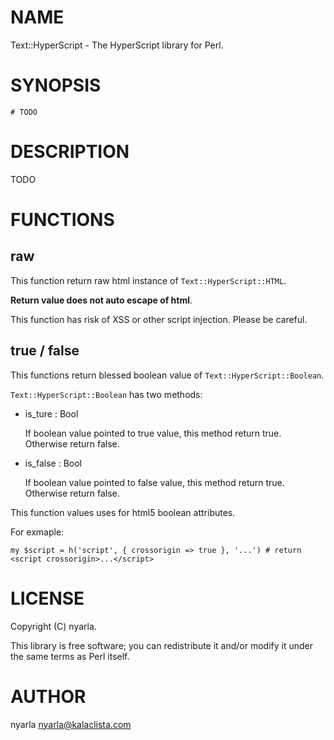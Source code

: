 
# NAME

Text::HyperScript - The HyperScript library for Perl.

# SYNOPSIS

    # TODO

# DESCRIPTION

TODO

# FUNCTIONS

## raw

This function return raw html instance of `Text::HyperScript::HTML`.

**Return value does not auto escape of html**.

This function has risk of XSS or other script injection. Please be careful.

## true / false

This functions return blessed boolean value of `Text::HyperScript::Boolean`.

`Text::HyperScript::Boolean` has two methods:

- is\_ture : Bool

    If boolean value pointed to true value, this method return true.
    Otherwise return false.

- is\_false : Bool

    If boolean value pointed to false value, this method return true.
    Otherwise return false.

This function values uses for html5 boolean attributes.

For exmaple:

    my $script = h('script', { crossorigin => true }, '...') # return <script crossorigin>...</script> 

# LICENSE

Copyright (C) nyarla.

This library is free software; you can redistribute it and/or modify
it under the same terms as Perl itself.

# AUTHOR

nyarla <nyarla@kalaclista.com>

